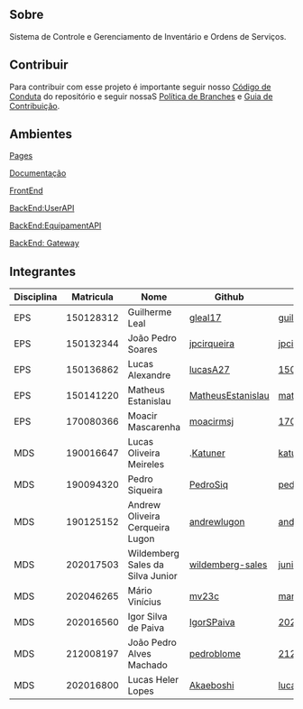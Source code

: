 ## Sobre
Sistema de Controle e Gerenciamento de Inventário e Ordens de Serviços.

## Contribuir
Para contribuir com esse projeto é importante seguir nosso [Código de Conduta](docs\documentation\Gerencia\CODE_OF_CONDUCT.md) do repositório e seguir nossaS [Política de Branches](docs\documentation\Gerencia\politicas-branch.md) e [Guia de Contribuição](docs\documentation\Gerencia\guia-contribuicao.md).

## Ambientes

[Pages](https://fga-eps-mds.github.io/2022-1-Sistema-de-Controle-de-Ordem-de-Servico-DOC/home/)

[Documentação](https://github.com/fga-eps-mds/2022-1-Sistema-de-Controle-de-Ordem-de-Servico-DOC)

[FrontEnd](https://github.com/fga-eps-mds/2022-1-SGPTI-FrontEnd)

[BackEnd:UserAPI](https://github.com/fga-eps-mds/2022-1-SGPTI-User)

[BackEnd:EquipamentAPI](https://github.com/fga-eps-mds/2022-1-SGPTI-EquipamentApi)

[BackEnd: Gateway](https://github.com/fga-eps-mds/2022-1-SGPTI-Gateway)

## Integrantes

| Disciplina | Matricula | Nome | Github | E-mail |
|------------|-----------|------|--------|--------|
|EPS|150128312|Guilherme Leal|[gleal17](https://github.com/gleal17)|guilhermelml@gmail.com|
|EPS|150132344|João Pedro Soares|[jpcirqueira](https://github.com/jpcirqueira)|jpcirqueira81@gmail.com|
|EPS|150136862|Lucas Alexandre|[lucasA27](https://github.com/lucasA27)|150136862@aluno.unb.br|
|EPS|150141220|Matheus Estanislau|[MatheusEstanislau](https://github.com/MatheusEstanislau)|matheus.estanislau@icloud.com|
|EPS|170080366|Moacir Mascarenha|[moacirmsj](https://github.com/moacirmsj)|170080366@aluno.unb.br|
|MDS|190016647|Lucas Oliveira Meireles|.[Katuner](https://github.com/Katuner)|katunerx@gmail.com|
|MDS|190094320|Pedro Siqueira|[PedroSiq](https://github.com/PedroSiq)|pedroaugustossiqueira@gmail.com|
|MDS|190125152|Andrew Oliveira Cerqueira Lugon|[andrewlugon](https://github.com/andrewlugon)|andrewlugon000@gmail.com|
|MDS|202017503|Wildemberg Sales da Silva Junior|[wildemberg-sales](https://github.com/wildemberg-sales)|junior_sales2010@hotmail.com|
|MDS|202046265|Mário Vinícius|[mv23c](https://github.com/mv23c)|mario.mvbc@gmail.com|
|MDS|202016560|Igor Silva de Paiva|[IgorSPaiva](https://github.com/IgorSPaiva)|202016560@aluno.unb.br|
|MDS|212008197|João Pedro Alves Machado|[pedroblome](https://github.com/pedroblome)|212008197@aluno.unb.br|
|MDS|202016800|Lucas Heler Lopes|[Akaeboshi](https://github.com/Akaeboshi) |lucasheler3@gmail.com| 
